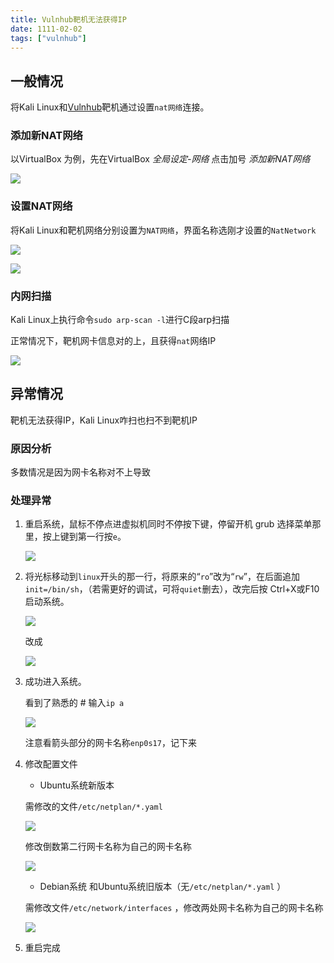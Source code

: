 ```yaml
---
title: Vulnhub靶机无法获得IP
date: 1111-02-02
tags: ["vulnhub"]
---
```


## 一般情况

将Kali Linux和[Vulnhub](https://www.vulnhub.com/)靶机通过设置`nat网络`连接。

<!--more-->
### 添加新NAT网络

以VirtualBox 为例，先在VirtualBox *全局设定-网络*  点击加号  *添加新NAT网络*

![](https://www.guyu.pro/2023/02/02/1.webp)

### 设置NAT网络

将Kali Linux和靶机网络分别设置为`NAT网络`，界面名称选刚才设置的`NatNetwork`

![](https://www.guyu.pro/2023/02/02/3.webp)

![](https://www.guyu.pro/2023/02/02/2.webp)

### 内网扫描

Kali Linux上执行命令`sudo arp-scan -l`进行C段arp扫描

正常情况下，靶机网卡信息对的上，且获得`nat`网络IP

![](https://www.guyu.pro/2023/02/02/4.webp)

## 异常情况

靶机无法获得IP，Kali Linux咋扫也扫不到靶机IP

### 原因分析

多数情况是因为网卡名称对不上导致

### 处理异常

1. 重启系统，鼠标不停点进虚拟机同时不停按下键，停留开机 grub 选择菜单那里，按上键到第一行按`e`。

   ![](https://www.guyu.pro/2023/02/02/5.webp)

2. 将光标移动到`linux`开头的那一行，将原来的“`ro`”改为“`rw`”，在后面追加`init=/bin/sh`，（若需更好的调试，可将`quiet`删去），改完后按 Ctrl+X或F10 启动系统。

   ![](https://www.guyu.pro/2023/02/02/6.webp)

   改成

   ![](https://www.guyu.pro/2023/02/02/7.webp)

3. 成功进入系统。

   看到了熟悉的 # 输入`ip a`

   ![](https://www.guyu.pro/2023/02/02/8.webp)

   注意看箭头部分的网卡名称`enp0s17`，记下来

4. 修改配置文件

   - Ubuntu系统新版本

   需修改的文件`/etc/netplan/*.yaml` 

   ![](https://www.guyu.pro/2023/02/02/9.webp)

   修改倒数第二行网卡名称为自己的网卡名称

   ![](https://www.guyu.pro/2023/02/02/10.webp)

   - Debian系统 和Ubuntu系统旧版本（无`/etc/netplan/*.yaml` ）

   需修改文件`/etc/network/interfaces` ，修改两处网卡名称为自己的网卡名称

   ![](https://www.guyu.pro/2023/02/02/11.webp)

5. 重启完成
